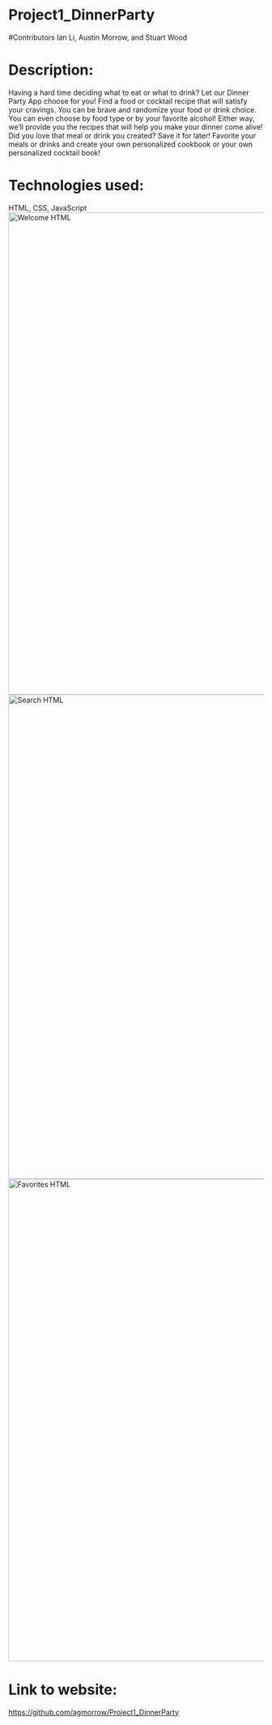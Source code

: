 # Project1_DinnerParty
#Contributors
Ian Li, Austin Morrow, and Stuart Wood
# Description:
Having a hard time deciding what to eat or what to drink?  Let our Dinner Party App choose for you!
Find a food or cocktail recipe that will satisfy your cravings.  You can be brave and randomize your food or drink choice.  You can even choose by food type or by your favorite  alcohol!  Either way, we’ll provide you the recipes  that will help you make your dinner come alive!
Did you love that meal or drink you created?  Save it for later! Favorite your meals or drinks and create your own personalized cookbook or your own personalized cocktail book!
# Technologies used: 
HTML, CSS, JavaScript
<img width="953" alt="Welcome HTML" src="https://user-images.githubusercontent.com/82473623/145340689-73419ffb-1e0c-4c46-8d3e-be58f13117b2.png">
<img width="957" alt="Search HTML" src="https://user-images.githubusercontent.com/82473623/145340691-35f3bff9-eabd-4084-8a30-16813168a879.png">
<img width="953" alt="Favorites HTML" src="https://user-images.githubusercontent.com/82473623/145340693-9a7ddb4a-9a16-49cb-aab3-e0b7564f8b84.png">
# Link to website:
https://github.com/agmorrow/Project1_DinnerParty
